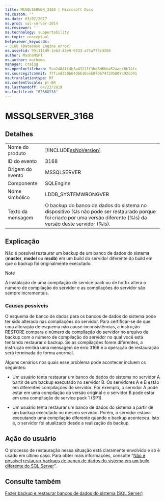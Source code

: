 ```yaml
---
title: MSSQLSERVER_3168 | Microsoft Docs
ms.custom: ''
ms.date: 03/07/2017
ms.prod: sql-server-2014
ms.reviewer: ''
ms.technology: supportability
ms.topic: conceptual
helpviewer_keywords:
- 3168 (Database Engine error)
ms.assetid: 991111d9-1eb3-43e9-9333-a75a775c3200
author: MashaMSFT
ms.author: mathoma
manager: craigg
ms.openlocfilehash: 5ea24081f4b3a41211f3bd8d6bba52aaec8b74fc
ms.sourcegitcommit: f7fced330b64d6616aeb8766747295807c92dd41
ms.translationtype: MT
ms.contentlocale: pt-BR
ms.lasthandoff: 04/23/2019
ms.locfileid: "62868738"
---
```

# <a name="mssqlserver3168"></a>MSSQLSERVER_3168
    
## <a name="details"></a>Detalhes  
  
|||  
|-|-|  
|Nome do produto|[!INCLUDE[ssNoVersion](../../includes/ssnoversion-md.md)]|  
|ID do evento|3168|  
|Origem do evento|MSSQLSERVER|  
|Componente|SQLEngine|  
|Nome simbólico|LDDB_SYSTEMWRONGVER|  
|Texto da mensagem|O backup do banco de dados do sistema no dispositivo %ls não pode ser restaurado porque foi criado por uma versão diferente (%ls) da versão deste servidor (%ls).|  
  
## <a name="explanation"></a>Explicação  
 Não é possível restaurar um backup de um banco de dados do sistema (**master**, **model** ou **msdb**) em um build do servidor diferente do build em que o backup foi originalmente executado.  
  
> [!NOTE]  
>  A instalação de uma compilação de service pack ou de hotfix altera o número de compilação do servidor e as compilações do servidor são sempre incrementais.  
  
### <a name="possible-causes"></a>Causas possíveis  
 O esquema de banco de dados para os bancos de dados do sistema pode ter sido alterado nas compilações do servidor. Para certificar-se de que uma alteração de esquema não cause inconsistências, a instrução RESTORE compara o número de compilação do servidor no arquivo de backup com o número de compilação do servidor no qual você está tentando restaurar o backup. Se as compilações forem diferentes, a instrução emitirá uma mensagem de erro 3168 e a operação de restauração será terminada de forma anormal.  
  
 Alguns cenários nos quais esse problema pode acontecer incluem os seguintes:  
  
-   Um usuário tenta restaurar um banco de dados do sistema no servidor A partir de um backup executado no servidor B. Os servidores A e B estão em diferentes compilações do servidor. Por exemplo, o servidor A pode estar em uma compilação da versão original e o servidor B pode estar em uma compilação de service pack 1 (SP1).  
  
-   Um usuário tenta restaurar um banco de dados do sistema a partir de um backup executado no mesmo servidor. Porém, o servidor estava executando uma compilação diferente quando o backup aconteceu. Isto é, o servidor foi atualizado desde a realização do backup.  
  
## <a name="user-action"></a>Ação do usuário  
 O processo de restauração nessa situação está claramente envolvido e só é usado em último caso. Para obter mais informações, consulte “[Não é possível restaurar backups de banco de dados do sistema em um build diferente do SQL Server](https://support.microsoft.com/kb/264474)”.  
  
## <a name="see-also"></a>Consulte também  
 [Fazer backup e restaurar bancos de dados do sistema &#40;SQL Server&#41;](../backup-restore/back-up-and-restore-of-system-databases-sql-server.md)  
  
  

